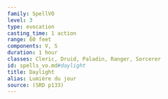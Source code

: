 ```yaml
---
family: SpellVO
level: 3
type: evocation
casting_time: 1 action
range: 60 feet
components: V, S
duration: 1 hour
classes: Cleric, Druid, Paladin, Ranger, Sorcerer
id: spells_vo.md#daylight
title: Daylight
alias: Lumière du jour
source: (SRD p133)
---
```


